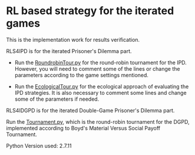 # RL based strategy for the iterated games

This is the implementation work for results verification.



RLS4IPD is for the iterated Prisoner's Dilemma part.

* Run the [RoundrobinTour.py](https://github.com/ExperimentVerification/RLStrategy/blob/master/RLS4IPD/RoundrobinTour.py) for the round-robin tournament for the IPD. However, you will need to comment some of the lines or change the parameters according to the game settings mentioned.

* Run the [EcologicalTour.py](https://github.com/ExperimentVerification/RLStrategy/blob/master/RLS4IPD/EcologicalTour.py) for the ecological approach of evaluating the IPD strategies. It is also necessary to comment some lines and change some of the parameters if needed. 




RLS4IDGPD is for the iterated Double-Game Prisoner's Dilemma part.

Run the [Tournament.py](https://github.com/ExperimentVerification/RLStrategy/blob/master/RLS4IDGPD/Tournament.py), which is the round-robin tournament for the DGPD, implemented according to Boyd's Material Versus Social Payoff Tournament. 

Python Version used: 2.7.11
